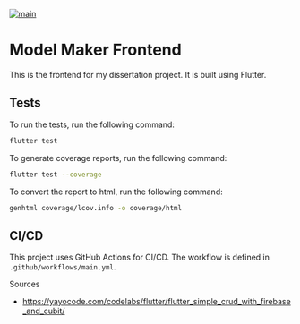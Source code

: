 [![main](https://github.com/2024-dissertation/frontend/actions/workflows/main.yml/badge.svg)](https://github.com/2024-dissertation/frontend/actions/workflows/main.yml)

# Model Maker Frontend

This is the frontend for my dissertation project. It is built using Flutter. 

## Tests

To run the tests, run the following command:

```bash
flutter test
```

To generate coverage reports, run the following command:

```bash
flutter test --coverage
```

To convert the report to html, run the following command:

```bash
genhtml coverage/lcov.info -o coverage/html
```

## CI/CD

This project uses GitHub Actions for CI/CD. The workflow is defined in `.github/workflows/main.yml`.

Sources
 - https://yayocode.com/codelabs/flutter/flutter_simple_crud_with_firebase_and_cubit/
